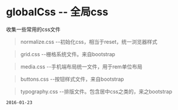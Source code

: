 # globalCss -- 全局css
 收集一些常用的css文件
 
 > normalize.css    --初始化css，相当于reset，统一浏览器样式
 
 > grid.css         --栅格系统文件。来自bootstrap
 
 > media.css        --手机端布局统一文件，用于rem单位布局
 
 > buttons.css      --按钮样式文件，来自bootstrap
 
 > typography.css   --排版文件。包含居中css之类的，来之bootstrap
 
 
 <code>2016-01-23</code>